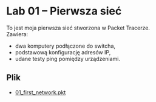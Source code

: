 # Lab 01 – Pierwsza sieć

To jest moja pierwsza sieć stworzona w Packet Tracerze.  
Zawiera:
- dwa komputery podłączone do switcha,  
- podstawową konfigurację adresów IP,  
- udane testy ping pomiędzy urządzeniami.  

## Plik
- [01_first_network.pkt](./CCNA/01_first_network.pkt)
